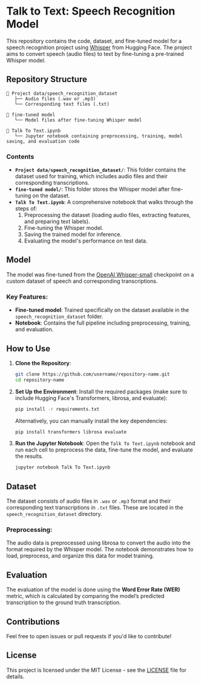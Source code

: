
# Talk to Text: Speech Recognition Model

This repository contains the code, dataset, and fine-tuned model for a speech recognition project using [Whisper](https://huggingface.co/models?other=whisper) from Hugging Face. The project aims to convert speech (audio files) to text by fine-tuning a pre-trained Whisper model.

## Repository Structure

```
📁 Project data/speech_recognition_dataset
   ├── Audio files (.wav or .mp3)
   └── Corresponding text files (.txt)

📁 fine-tuned model
   └── Model files after fine-tuning Whisper model

📄 Talk To Text.ipynb
   └── Jupyter notebook containing preprocessing, training, model saving, and evaluation code
```

### Contents
- **`Project data/speech_recognition_dataset/`**: This folder contains the dataset used for training, which includes audio files and their corresponding transcriptions.
- **`fine-tuned model/`**: This folder stores the Whisper model after fine-tuning on the dataset.
- **`Talk To Text.ipynb`**: A comprehensive notebook that walks through the steps of:
  1. Preprocessing the dataset (loading audio files, extracting features, and preparing text labels).
  2. Fine-tuning the Whisper model.
  3. Saving the trained model for inference.
  4. Evaluating the model's performance on test data.

## Model

The model was fine-tuned from the [OpenAI Whisper-small](https://huggingface.co/openai/whisper-small) checkpoint on a custom dataset of speech and corresponding transcriptions.

### Key Features:
- **Fine-tuned model**: Trained specifically on the dataset available in the `speech_recognition_dataset` folder.
- **Notebook**: Contains the full pipeline including preprocessing, training, and evaluation.

## How to Use

1. **Clone the Repository**:
   ```bash
   git clone https://github.com/username/repository-name.git
   cd repository-name
   ```

2. **Set Up the Environment**:
   Install the required packages (make sure to include Hugging Face's Transformers, librosa, and evaluate):

   ```bash
   pip install -r requirements.txt
   ```

   Alternatively, you can manually install the key dependencies:

   ```bash
   pip install transformers librosa evaluate
   ```

3. **Run the Jupyter Notebook**:
   Open the `Talk To Text.ipynb` notebook and run each cell to preprocess the data, fine-tune the model, and evaluate the results.

   ```bash
   jupyter notebook Talk To Text.ipynb
   ```

## Dataset

The dataset consists of audio files in `.wav` or `.mp3` format and their corresponding text transcriptions in `.txt` files. These are located in the `speech_recognition_dataset` directory.

### Preprocessing:
The audio data is preprocessed using librosa to convert the audio into the format required by the Whisper model. The notebook demonstrates how to load, preprocess, and organize this data for model training.

## Evaluation

The evaluation of the model is done using the **Word Error Rate (WER)** metric, which is calculated by comparing the model’s predicted transcription to the ground truth transcription.

## Contributions

Feel free to open issues or pull requests if you'd like to contribute!

## License

This project is licensed under the MIT License - see the [LICENSE](LICENSE) file for details.
